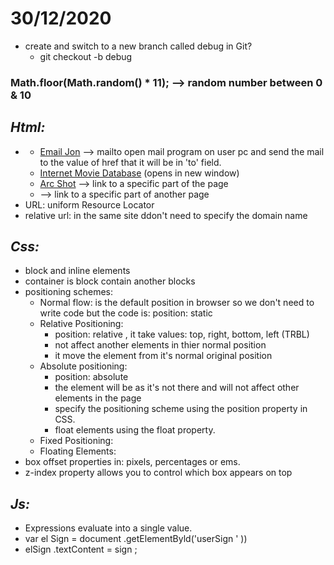 # **30/12/2020**

- create and switch to a new branch called debug in Git?
    + git checkout -b debug 

### Math.floor(Math.random() * 11); --> random number between 0 & 10

## ***Html:***
- <a href=""></a>
    + <a href="mailto:jon@example.org">Email Jon</a> --> mailto open mail program on user pc and send the mail to the value of href that it will be in 'to' field.
    + <a href="http://www.imdb.com" target="_blank">Internet Movie Database</a> (opens in new window)
    + <a href="#arc_shot">Arc Shot</a> --> link to a specific part of the page
    + <a href="http:/www.htmlandcssbookcom/#bottom"></a> --> link to a specific part of another page
- URL: uniform Resource Locator
- relative url: in the same site ddon't need to specify the domain name

## ***Css:***
- block and inline elements
- container is block contain another blocks
- positioning schemes:
    + Normal flow: is the default position in browser so we don't need to write code but the code is: position: static
    + Relative Positioning: 
        * position: relative , it take values: top, right, bottom, left (TRBL)
        * not affect another elements in thier normal position
        * it move the element from it's normal original position
    + Absolute positioning:
        * position: absolute
        * the element will be as it's not there and will not affect other elements in the page
        * specify the positioning scheme using the position property in CSS.
        * float elements using the float property.
    + Fixed Positioning:
    + Floating Elements:
- box offset properties in: pixels, percentages or ems.
- z-index property allows you to control which box appears on top

## ***Js:***
- Expressions evaluate into a single value.
- var el Sign = document .getElementByld('userSign ' ))
- elSign .textContent = sign ;